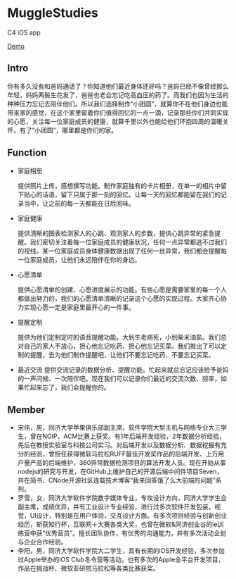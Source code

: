 # MuggleStudies
C4 iOS app

[Demo](https://youtu.be/APZi2oLyefg)

## Intro

你有多久没有和爸妈通话了？你知道他们最近身体还好吗？爸妈已经不像曾经那么年轻，妈妈两鬓生花发了，爸爸也老会忘记吃高血压的药了。而我们也因为生活的种种压力忘记去陪伴他们。所以我们选择制作“小团圆”，就算你不在他们身边也能带来家的感觉，在这个家里留着你们值得回忆的一点一滴，记录那些你们共同实现的心愿，关注每一位家庭成员的健康，就算千里以外也能给他们环抱四周的温暖关怀。有了“小团圆”，哪里都是你们的家。

## Function

- 家庭相册

  提供照片上传，感想撰写功能。制作家庭独有的卡片相册，在单一的相片中留下贴心的话语，留下只属于那一刻的回忆。让每一天的回忆都能留在我们的记录当中，让之前的每一天都能在日后回味。


- 家庭健康

  提供清晰的图表检测家人的心跳、观测家人的步数，提供心跳异常的紧急提醒。我们密切关注着每一位家庭成员的健康状况，任何一点异常都逃不过我们的视线。某一位家庭成员身体健康数据出现了任何一丝异常，我们都会提醒每一位家庭成员，让他们永远陪伴在你的身边。


- 心愿清单

  提供心愿清单的创建、心愿进度展示的功能。有些心愿是需要家里的每一个人都做出努力的，我们的心愿清单清晰的记录这个心愿的实现过程。大家齐心协力实现心愿一定是家庭里最开心的一件事。


- 提醒定制

  提供为他们定制定时的语音提醒功能。大到生老病死，小到柴米油盐。我们总对自己的家人不放心，担心他忘记吃药、担心他忘记买菜。我们推出了可以定制的提醒，去为他们制作提醒吧，让他们不要忘记吃药、不要忘记买菜。


- 最近交流
  提供交流记录的数据分析、提醒功能。忙起来就总忘记应该给予爸妈的一声问候、一次陪伴吧。现在我们可以记录你们最近的交流次数、频率，如果忙起来忘了，我们会提醒你的。

## Member

- 宋伟，男，同济大学苹果俱乐部副主席，软件学院大型主机与网络专业大三学生，曾在NOIP、ACM比赛上获奖。有1年后端开发经验，2年数据分析经验，先后在教授实验室与科技公司实习。对后端开发以及数据分析、数据挖掘有充分的经验，曾担任获得微软马拉松RUFF最佳开发奖作品的后端开发、上万用户量产品的后端维护，360异常数据检测项目的算法开发人员。现在开始从事nodejs的研究与开发，在GitHub上维护自己的开源后端中间件项目Seven，并在简书、CNode开源社区连载技术博客“我来回答饿了么大前端的问题”系列。
- 罗雪，女，同济大学软件学院数字媒体专业，专攻设计方向，同济大学学生会副主席，成绩优异，并有工业设计专业经验，进行过多次软件开发包装，视觉，UI设计，特别是在用户体验，交互设计方面。有多次项目经验与创新创业经历，斩获知行杯，互联网＋大赛各类大奖，也曾在微软&同济创业谷的ie训练营中获“优秀营员”。擅长团队协作，有优秀的沟通能力，并有多次活动企划与企业合作经验。
- 李阳，男，同济大学软件学院大二学生，具有长期的iOS开发经验，多次参加过Apple举办的iOS Club冬令营等活动，也有多次的Apple全平台开发项目，作品在挑战杯、微软亚研院马拉松等各类比赛获奖。